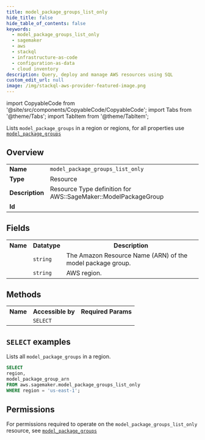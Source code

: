 ```yaml
---
title: model_package_groups_list_only
hide_title: false
hide_table_of_contents: false
keywords:
  - model_package_groups_list_only
  - sagemaker
  - aws
  - stackql
  - infrastructure-as-code
  - configuration-as-data
  - cloud inventory
description: Query, deploy and manage AWS resources using SQL
custom_edit_url: null
image: /img/stackql-aws-provider-featured-image.png
---
```


import CopyableCode from '@site/src/components/CopyableCode/CopyableCode';
import Tabs from '@theme/Tabs';
import TabItem from '@theme/TabItem';

Lists <code>model_package_groups</code> in a region or regions, for all properties use <a href="/services/serviceName/model_package_groups/"><code>model_package_groups</code></a>

## Overview
<table>
<tbody>
<tr><td><b>Name</b></td><td><code>model_package_groups_list_only</code></td></tr>
<tr><td><b>Type</b></td><td>Resource</td></tr>
<tr><td><b>Description</b></td><td>Resource Type definition for AWS::SageMaker::ModelPackageGroup</td></tr>
<tr><td><b>Id</b></td><td><CopyableCode code="aws.sagemaker.model_package_groups_list_only" /></td></tr>
</tbody>
</table>

## Fields
<table>
<tbody>
<tr><th>Name</th><th>Datatype</th><th>Description</th></tr><tr><td><CopyableCode code="model_package_group_arn" /></td><td><code>string</code></td><td>The Amazon Resource Name (ARN) of the model package group.</td></tr>
<tr><td><CopyableCode code="region" /></td><td><code>string</code></td><td>AWS region.</td></tr>
</tbody>
</table>

## Methods

<table>
<tbody>
  <tr>
    <th>Name</th>
    <th>Accessible by</th>
    <th>Required Params</th>
  </tr>
  <tr>
    <td><CopyableCode code="list_resources" /></td>
    <td><code>SELECT</code></td>
    <td><CopyableCode code="region" /></td>
  </tr>
</tbody>
</table>

## `SELECT` examples
Lists all <code>model_package_groups</code> in a region.
```sql
SELECT
region,
model_package_group_arn
FROM aws.sagemaker.model_package_groups_list_only
WHERE region = 'us-east-1';
```


## Permissions

For permissions required to operate on the <code>model_package_groups_list_only</code> resource, see <a href="/services/sagemaker/model_package_groups/#permissions"><code>model_package_groups</code></a>

